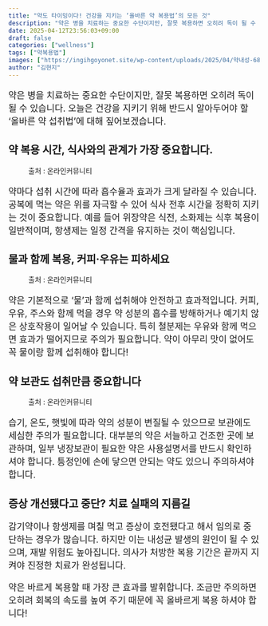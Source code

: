 ```yaml
---
title: "약도 타이밍이다! 건강을 지키는 ‘올바른 약 복용법’의 모든 것"
description: "약은 병을 치료하는 중요한 수단이지만, 잘못 복용하면 오히려 독이 될 수 있습니다. 오늘은 건강을 지키기 위해 반드시 알아두어야 할 ‘올바른 약 섭취법’에 대해 짚어보겠습니다."
date: 2025-04-12T23:56:03+09:00
draft: false
categories: ["wellness"]
tags: ["약복용법"]
images: ["https://ingihgoyonet.site/wp-content/uploads/2025/04/약내성-683x1024.jpg", "https://ingihgoyonet.site/wp-content/uploads/2025/04/약올바르게복용-1024x683.jpg", "https://ingihgoyonet.site/wp-content/uploads/2025/04/약바른복용-1024x683.jpg"]
author: "김현지"
---
```


<p style="font-size:18px">약은 병을 치료하는 중요한 수단이지만, 잘못 복용하면 오히려 독이 될 수 있습니다. 오늘은 건강을 지키기 위해 반드시 알아두어야 할 ‘올바른 약 섭취법’에 대해 짚어보겠습니다.</p> <h2 >약 복용 시간, 식사와의 관계가 가장 중요합니다.</h2> <figure ><img src="https://ingihgoyonet.site/wp-content/uploads/2025/04/약내성-683x1024.jpg" alt="" style="aspect-ratio:16/9;object-fit:cover"/><figcaption >출처 : 온라인커뮤니티</figcaption></figure> <p style="font-size:18px">약마다 섭취 시간에 따라 흡수율과 효과가 크게 달라질 수 있습니다. 공복에 먹는 약은 위를 자극할 수 있어 식사 전후 시간을 정확히 지키는 것이 중요합니다. 예를 들어 위장약은 식전, 소화제는 식후 복용이 일반적이며, 항생제는 일정 간격을 유지하는 것이 핵심입니다.</p> <h2 >물과 함께 복용, 커피·우유는 피하세요</h2> <figure ><img src="https://ingihgoyonet.site/wp-content/uploads/2025/04/약올바르게복용-1024x683.jpg" alt="" style="aspect-ratio:16/9;object-fit:cover"/><figcaption >출처 : 온라인커뮤니티</figcaption></figure> <p style="font-size:18px">약은 기본적으로 ‘물’과 함께 섭취해야 안전하고 효과적입니다. 커피, 우유, 주스와 함께 먹을 경우 약 성분의 흡수를 방해하거나 예기치 않은 상호작용이 일어날 수 있습니다. 특히 철분제는 우유와 함께 먹으면 효과가 떨어지므로 주의가 필요합니다. 약이 아무리 맛이 없어도 꼭 물이랑 함께 섭취해야 합니다!</p> <h2 >약 보관도 섭취만큼 중요합니다</h2> <figure ><img src="https://ingihgoyonet.site/wp-content/uploads/2025/04/약바른복용-1024x683.jpg" alt="" style="aspect-ratio:16/9;object-fit:cover"/><figcaption >출처 : 온라인커뮤니티</figcaption></figure> <p style="font-size:18px">습기, 온도, 햇빛에 따라 약의 성분이 변질될 수 있으므로 보관에도 세심한 주의가 필요합니다. 대부분의 약은 서늘하고 건조한 곳에 보관하며, 일부 냉장보관이 필요한 약은 사용설명서를 반드시 확인하셔야 합니다. 틍정인에 손에 닿으면 안되는 약도 있으니 주의하셔야 합니다.</p> <h2 >증상 개선됐다고 중단? 치료 실패의 지름길</h2> <p style="font-size:18px">감기약이나 항생제를 며칠 먹고 증상이 호전됐다고 해서 임의로 중단하는 경우가 많습니다. 하지만 이는 내성균 발생의 원인이 될 수 있으며, 재발 위험도 높아집니다. 의사가 처방한 복용 기간은 끝까지 지켜야 진정한 치료가 완성됩니다.</p> <p style="font-size:18px">약은 바르게 복용할 때 가장 큰 효과를 발휘합니다. 조금만 주의하면 오히려 회복의 속도를 높여 주기 때문에 꼭 올바르게 복용 하셔야 합니다!</p>
